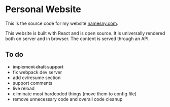 # Personal Website

This is the source code for my website [namesny.com](https://namesny.com). 

This website is built with React and is open source. It is universally rendered both on server and in browser. The content is served through an API.

## To do

* ~~implement draft support~~
* fix webpack dev server
* add cv/resume section
* support comments
* live reload
* eliminate most hardcoded things (move them to config file)
* remove unnecessary code and overall code cleanup
